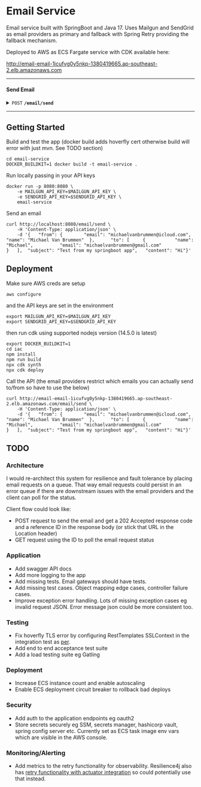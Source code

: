 # Email Service

Email service built with SpringBoot and Java 17. Uses Mailgun and SendGrid as email providers as primary and fallback with Spring Retry providing the fallback mechanism.

Deployed to AWS as ECS Fargate service with CDK available here:

http://email-email-1icufvg0y5nkp-1380419665.ap-southeast-2.elb.amazonaws.com

------------------------------------------------------------------------------------------

#### Send Email 

<details>
 <summary><code>POST</code> <code><b>/email/send</b></code></summary>

##### Parameters

####Email Send Request

> | name      |  type     | data type               | description                                                           |
> |-----------|-----------|-------------------------|-----------------------------------------------------------------------|
> | from      |  required | Person   | Must be 'michaelvanbrummen@icloud.com' as I had to register a 'from email' in the providers  |
> | subject      |  required | String   | Email subject |
> | content      |  required | String  | Plain text email content  |
> | to      |  required |   Person[] |  List of recipients  |
> | cc      |  optional |   Person[] |  List of CC recipients  |
> | bcc      |  optional |   Person[] | List of BCC recipients  |

####Person
> | name      |  type     | data type               | description                                                           |
> |-----------|-----------|-------------------------|-----------------------------------------------------------------------|
> | email      |  required |   String | Valid email address  |
> | name      |  optional |   String |  Name of the person |
##### Responses

> | http code     | content-type                      | response                                                            |
> |---------------|-----------------------------------|---------------------------------------------------------------------|
> | `202`         |         | None                                |
> | `400`         | `application/json`                |   `{"field_name":"validation error message"}`                          |
> | `502`         | `application/json`         |        `{"error": "Service is currently unavailable. Please try again later."}`                                                         |

##### Example cURL

> ```javascript
>  curl -X POST -H "Content-Type: application/json" --data @email-request.json http://localhost:8080/email/send
> ```

</details>

------------------------------------------------------------------------------------------

## Getting Started

Build and test the app (docker build adds hoverfly cert otherwise build will error with just mvn. See TODO section)
```
cd email-service
DOCKER_BUILDKIT=1 docker build -t email-service .
```

Run locally passing in your API keys
```
docker run -p 8080:8080 \
	-e MAILGUN_API_KEY=$MAILGUN_API_KEY \
	-e SENDGRID_API_KEY=$SENDGRID_API_KEY \
    email-service	
```

Send an email
```
curl http://localhost:8080/email/send \
	-H 'Content-Type: application/json' \
	-d '{	"from": {		 "email": "michaelvanbrummen@icloud.com",    "name": "Michael Van Brummen"	},		"to": [		{			"name": "Michael",			"email": "michaelvanbrummen@gmail.com"					}	],	"subject": "Test from my springboot app",	"content": "Hi"}'
```

## Deployment

Make sure AWS creds are setup
```
aws configure
```
and the API keys are set in the environment
```
export MAILGUN_API_KEY=$MAILGUN_API_KEY
export SENDGRID_API_KEY=$SENDGRID_API_KEY
```

then run cdk using supported nodejs version (14.5.0 is latest)
```
export DOCKER_BUILDKIT=1
cd iac
npm install
npm run build
npx cdk synth
npx cdk deploy
```

Call the API (the email providers restrict which emails you can actually send to/from so have to use the below)
```
curl http://email-email-1icufvg0y5nkp-1380419665.ap-southeast-2.elb.amazonaws.com/email/send \
	-H 'Content-Type: application/json' \
	-d '{	"from": {		 "email": "michaelvanbrummen@icloud.com",    "name": "Michael Van Brummen"	},		"to": [		{			"name": "Michael",			"email": "michaelvanbrummen@gmail.com"					}	],	"subject": "Test from my springboot app",	"content": "Hi"}'
```

## TODO

### Architecture
I would re-architect this system for resilience and fault tolerance by placing email requests on a queue. That way email requests could persist in an error queue if there are downstream issues with the email providers and the client can poll for the status.

Client flow could look like:
* POST request to send the email and get a 202 Accepted response code and a reference ID in the response body (or stick that URL in the Location header)
* GET request using the ID to poll the email request status 

### Application
* Add swagger API docs
* Add more logging to the app
* Add missing tests. Email gateways should have tests.
* Add missing test cases. Object mapping edge cases, controller failure cases.
* Improve exception error handling. Lots of missing exception cases eg invalid request JSON. Error message json could be more consistent too.

### Testing
* Fix hoverfly TLS error by configuring RestTemplates SSLContext in the integration test as [per](https://docs.hoverfly.io/projects/hoverfly-java/en/latest/pages/misc/misc.html#trusting-hoverfly-certificate). 
* Add end to end acceptance test suite
* Add a load testing suite eg Gatling

### Deployment
* Increase ECS instance count and enable autoscaling
* Enable ECS deployment circuit breaker to rollback bad deploys

### Security
* Add auth to the application endpoints eg oauth2
* Store secrets securely eg SSM, secrets manager, hashicorp vault, spring config server etc. Currently set as ECS task image env vars which are visible in the AWS console.

### Monitoring/Alerting
* Add metrics to the retry functionality for observability. Resilience4j also has [retry functionality with actuator integration](https://reflectoring.io/retry-with-springboot-resilience4j/#actuator-endpoints) so could potentially use that instead.

